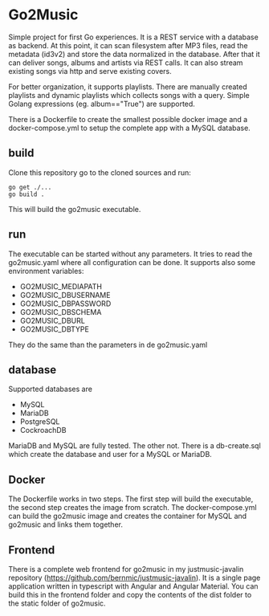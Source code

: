 # Go2Music

Simple project for first Go experiences.
It is a REST service with a database as backend. At this point, it can scan filesystem after MP3 files, read the metadata (id3v2) and store the data normalized in the database. After that it can deliver songs, albums and artists via REST calls.
It can also stream existing songs via http and serve existing covers.

For better organization, it supports playlists. There are manually created playlists and dynamic playlists which collects songs with a query. Simple Golang expressions (eg. album=="True") are supported.

There is a Dockerfile to create the smallest possible docker image and a docker-compose.yml to setup the complete app with a MySQL database.

## build

Clone this repository go to the cloned sources and run:

    go get ./...
    go build .

This will build the go2music executable.

## run

The executable can be started without any parameters. It tries to read the go2music.yaml where all configuration can be done. It supports also some environment variables:
* GO2MUSIC_MEDIAPATH
* GO2MUSIC_DBUSERNAME
* GO2MUSIC_DBPASSWORD
* GO2MUSIC_DBSCHEMA
* GO2MUSIC_DBURL
* GO2MUSIC_DBTYPE

They do the same than the parameters in de go2music.yaml

## database

Supported databases are
* MySQL
* MariaDB
* PostgreSQL
* CockroachDB

MariaDB and MySQL are fully tested. The other not. There is a db-create.sql which create the database and user for a MySQL or MariaDB.

## Docker

The Dockerfile works in two steps. The first step will build the executable, the second step creates the image from scratch.
The docker-compose.yml can build the go2music image and creates the container for MySQL and go2music and links them together.

## Frontend

There is a complete web frontend for go2music in my justmusic-javalin repository (https://github.com/bernmic/justmusic-javalin). It is a single page application written in typescript with Angular and Angular Material. You can build this in the frontend folder and copy the contents of the dist folder to the static folder of go2music.
  